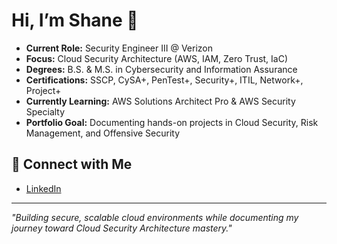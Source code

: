 # Hi, I’m Shane 👋

- **Current Role:** Security Engineer III @ Verizon  
- **Focus:** Cloud Security Architecture (AWS, IAM, Zero Trust, IaC)  
- **Degrees:** B.S. & M.S. in Cybersecurity and Information Assurance  
- **Certifications:** SSCP, CySA+, PenTest+, Security+, ITIL, Network+, Project+  
- **Currently Learning:** AWS Solutions Architect Pro & AWS Security Specialty  
- **Portfolio Goal:** Documenting hands-on projects in Cloud Security, Risk Management, and Offensive Security  

## 🔗 Connect with Me
- [LinkedIn](https://www.linkedin.com/in/deitle/)  

---
*"Building secure, scalable cloud environments while documenting my journey toward Cloud Security Architecture mastery."*
